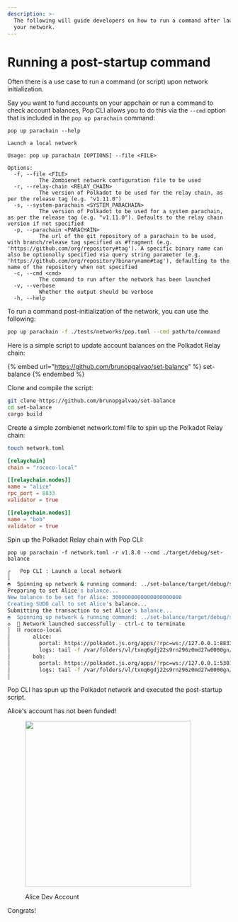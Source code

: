 ```yaml
---
description: >-
  The following will guide developers on how to run a command after launch of
  your network.
---
```


# Running a post-startup command

Often there is a use case to run a command (or script) upon network initialization.

Say you want to fund accounts on your appchain or run a command to check account balances, Pop CLI allows you to do this via the `--cmd` option that is included in the `pop up parachain` command:

```
pop up parachain --help

Launch a local network

Usage: pop up parachain [OPTIONS] --file <FILE>

Options:
  -f, --file <FILE>
          The Zombienet network configuration file to be used
  -r, --relay-chain <RELAY_CHAIN>
          The version of Polkadot to be used for the relay chain, as per the release tag (e.g. "v1.11.0")
  -s, --system-parachain <SYSTEM_PARACHAIN>
          The version of Polkadot to be used for a system parachain, as per the release tag (e.g. "v1.11.0"). Defaults to the relay chain version if not specified
  -p, --parachain <PARACHAIN>
          The url of the git repository of a parachain to be used, with branch/release tag specified as #fragment (e.g. 'https://github.com/org/repository#tag'). A specific binary name can also be optionally specified via query string parameter (e.g. 'https://github.com/org/repository?binaryname#tag'), defaulting to the name of the repository when not specified
  -c, --cmd <cmd>
          The command to run after the network has been launched
  -v, --verbose
          Whether the output should be verbose
  -h, --help

```

To run a command post-initialization of the network, you can use the following:

```bash
pop up parachain -f ./tests/networks/pop.toml --cmd path/to/command
```

Here is a simple script to update account balances on the Polkadot Relay chain:

{% embed url="https://github.com/brunopgalvao/set-balance" %}
set-balance
{% endembed %}

Clone and compile the script:

```bash
git clone https://github.com/brunopgalvao/set-balance
cd set-balance
cargo build
```

Create a simple zombienet network.toml file to spin up the Polkadot Relay chain:

```bash
touch network.toml
```

```toml
[relaychain]
chain = "rococo-local"

[[relaychain.nodes]]
name = "alice"
rpc_port = 8833
validator = true

[[relaychain.nodes]]
name = "bob"
validator = true
```

Spin up the Polkadot Relay chain with Pop CLI:

```
pop up parachain -f network.toml -r v1.8.0 --cmd ./target/debug/set-balance
```

```bash
┌   Pop CLI : Launch a local network
│
◓  Spinning up network & running command: ../set-balance/target/debug/set-balance                                                                                                             Connecting to the Relay chain...
Preparing to set Alice's balance...
New balance to be set for Alice: 3000000000000000000000
Creating SUDO call to set Alice's balance...
Submitting the transaction to set Alice's balance...
◓  Spinning up network & running command: ../set-balance/target/debug/set-balance                                                                                                             Alice's balance has been successfully set to: 3000000000000000000000
◇  🚀 Network launched successfully - ctrl-c to terminate
│  ⛓️ rococo-local
│       alice:
│         portal: https://polkadot.js.org/apps/?rpc=ws://127.0.0.1:8833#/explorer
│         logs: tail -f /var/folders/vl/txnq6gdj22s9rn296z0md27w0000gn/T/zombie-4299a032-01d0-4704-9c80-64f09b387aec/alice/alice.log
│       bob:
│         portal: https://polkadot.js.org/apps/?rpc=ws://127.0.0.1:53017#/explorer
│         logs: tail -f /var/folders/vl/txnq6gdj22s9rn296z0md27w0000gn/T/zombie-4299a032-01d0-4704-9c80-64f09b387aec/bob/bob.log
│
```

Pop CLI has spun up the Polkadot network and executed the post-startup script.

Alice's account has not been funded!

<figure><img src="../.gitbook/assets/Screenshot 2024-06-03 at 6.03.34 PM.png" alt="" width="375"><figcaption><p>Alice Dev Account</p></figcaption></figure>

Congrats!

